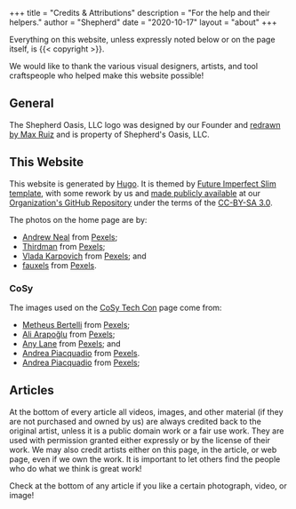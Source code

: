 +++
title = "Credits & Attributions"
description = "For the help and their helpers."
author = "Shepherd"
date = "2020-10-17"
layout = "about"
+++

Everything on this website, unless expressly noted below or on the page itself, is {{< copyright >}}.

We would like to thank the various visual designers, artists, and tool craftspeople who helped make this website possible!



## General

The Shepherd Oasis, LLC logo was designed by our Founder and [redrawn by Max Ruiz](https://straycattrash.carrd.co/) and is property of Shepherd's Oasis, LLC.



## This Website

This website is generated by [Hugo](https://gohugo.io/). It is themed by [Future Imperfect Slim template](https://github.com/pacollins/hugo-future-imperfect-slim/), with some rework by us and [made publicly available](https://github.com/soasis/soasis.org) at our [Organization's GitHub Repository](https://github.com/soasis) under the terms of the [CC-BY-SA 3.0](http://creativecommons.org/licenses/by/3.0/).

The photos on the home page are by:

- [Andrew Neal](https://www.pexels.com/@andrew?utm_content=attributionCopyText&utm_medium=referral&utm_source=pexels) from [Pexels](https://www.pexels.com/photo/macbook-pro-on-brown-wooden-table-2312369/?utm_content=attributionCopyText&utm_medium=referral&utm_source=pexels);
- [Thirdman](https://www.pexels.com/@thirdman?utm_content=attributionCopyText&utm_medium=referral&utm_source=pexels) from [Pexels](https://www.pexels.com/photo/businessman-man-suit-people-5061007/?utm_content=attributionCopyText&utm_medium=referral&utm_source=pexels);
- [Vlada Karpovich](https://www.pexels.com/@vlada-karpovich?utm_content=attributionCopyText&utm_medium=referral&utm_source=pexels) from [Pexels](https://www.pexels.com/photo/young-lady-typing-on-keyboard-of-laptop-in-living-room-4050315/?utm_content=attributionCopyText&utm_medium=referral&utm_source=pexels); and
- [fauxels](https://www.pexels.com/@fauxels?utm_content=attributionCopyText&utm_medium=referral&utm_source=pexels) from [Pexels](https://www.pexels.com/photo/photo-of-people-near-wooden-table-3183156/?utm_content=attributionCopyText&utm_medium=referral&utm_source=pexels).


### CoSy

The images used on the [CoSy Tech Con](/cosy/) page come from:

- [Metheus Bertelli](https://www.pexels.com/@bertellifotografia?utm_content=attributionCopyText&utm_medium=referral&utm_source=pexels) from [Pexels](https://www.pexels.com/photo/photo-of-people-standing-near-each-other-3321797/?utm_content=attributionCopyText&utm_medium=referral&utm_source=pexels);
- [Ali Arapoğlu](https://www.pexels.com/@baybiyik?utm_content=attributionCopyText&utm_medium=referral&utm_source=pexels) from [Pexels](https://www.pexels.com/photo/empty-grey-chairs-2623869/?utm_content=attributionCopyText&utm_medium=referral&utm_source=pexels);
- [Any Lane](https://www.pexels.com/@any-lane?utm_content=attributionCopyText&utm_medium=referral&utm_source=pexels) from [Pexels](https://www.pexels.com/photo/serious-black-man-working-on-laptop-at-home-5727885/?utm_content=attributionCopyText&utm_medium=referral&utm_source=pexels); and
- [Andrea Piacquadio](https://www.pexels.com/@olly?utm_content=attributionCopyText&utm_medium=referral&utm_source=pexels) from [Pexels](https://www.pexels.com/photo/positive-young-ethnic-lady-drinking-hot-beverage-from-cup-while-working-on-laptop-and-sitting-on-sofa-at-home-3961066/?utm_content=attributionCopyText&utm_medium=referral&utm_source=pexels).
- [Andrea Piacquadio](https://www.pexels.com/@olly?utm_content=attributionCopyText&utm_medium=referral&utm_source=pexels) from [Pexels](https://www.pexels.com/photo/amazed-formal-male-looking-at-laptop-screen-3760809/?utm_content=attributionCopyText&utm_medium=referral&utm_source=pexels);


## Articles

At the bottom of every article all videos, images, and other material (if they are not purchased and owned by us) are always credited back to the original artist, unless it is a public domain work or a fair use work. They are used with permission granted either expressly or by the license of their work. We may also credit artists either on this page, in the article, or web page, even if we own the work. It is important to let others find the people who do what we think is great work!

Check at the bottom of any article if you like a certain photograph, video, or image!
